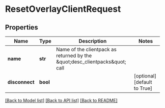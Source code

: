 # ResetOverlayClientRequest

## Properties
Name | Type | Description | Notes
------------ | ------------- | ------------- | -------------
**name** | **str** | Name of the clientpack as returned by the \&quot;desc_clientpacks\&quot; call | 
**disconnect** | **bool** |  | [optional] [default to True]

[[Back to Model list]](../README.md#documentation-for-models) [[Back to API list]](../README.md#documentation-for-api-endpoints) [[Back to README]](../README.md)


